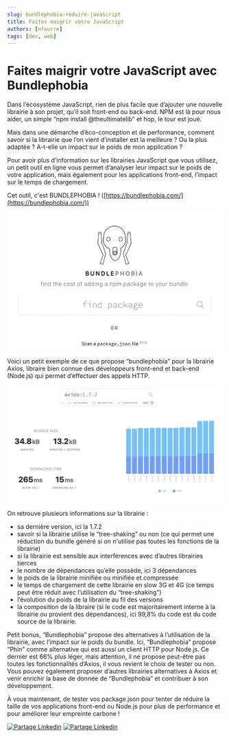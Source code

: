 ```yaml
---
slug: bundlephobia-reduire-javascript
title: Faites maigrir votre JavaScript
authors: [nfourre]
tags: [dev, web]
---
```


# Faites maigrir votre JavaScript avec Bundlephobia

Dans l’écosystème JavaScript, rien de plus facile que d’ajouter une nouvelle librairie à son projet, qu’il soit front-end ou back-end. NPM est là pour nous aider, un simple “npm install @theultimatelib” et hop, le tour est joué.

Mais dans une démarche d’éco-conception et de performance, comment savoir si la librairie que l’on vient d’installer est la meilleure ? Ou la plus adaptée ? A-t-elle un impact sur le poids de mon application ?

<!-- truncate -->

Pour avoir plus d’information sur les librairies JavaScript que vous utilisez, un petit outil en ligne vous permet d’analyser leur impact sur le poids de votre application, mais également pour les applications front-end, l’impact sur le temps de chargement. 

Cet outil, c'est BUNDLEPHOBIA ! ([https://bundlephobia.com/](https://bundlephobia.com/))

![Bundlephobia](bundlephobia_1.webp)

Voici un petit exemple de ce que propose “bundlephobia” pour la librairie Axios, libraire bien connue des développeurs front-end et back-end (Node.js) qui permet d’effectuer des appels HTTP.

![Librairie Axios](axios_lib.webp)

On retrouve plusieurs informations sur la librairie :

- sa dernière version, ici la 1.7.2
- savoir si la librairie utilise le “tree-shaking” ou non (ce qui permet une réduction du bundle généré si on n'utilise pas toutes les fonctions de la librairie)
- si la librairie est sensible aux interférences avec d’autres librairies tierces
- le nombre de dépendances qu’elle possède, ici 3 dépendances
- le poids de la librairie minifiée ou minifiée et compressée
- le temps de chargement de cette librairie en slow 3G et 4G (ce temps peut être réduit avec l’utilisation du “tree-shaking”)
- l’évolution du poids de la librairie au fil des versions
- la composition de la libraire (si le code est majoritairement interne à la librairie ou provient des dépendances), ici 99,8% du code est du code source de la librairie.

Petit bonus, “Bundlephobia” propose des alternatives à l’utilisation de la librairie, avec l’impact sur le poids du bundle. Ici, “Bundlephobia” propose “Phin” comme alternative qui est aussi un client HTTP pour Node.js. Ce dernier est 66% plus léger, mais attention, il ne propose peut-être pas toutes les fonctionnalités d’Axios, il vous revient le choix de tester ou non. Vous pouvez également proposer d’autres librairies alternatives à Axios et venir enrichir la base de donnée de “Bundlephobia” et contribuer à son développement.

À vous maintenant, de tester vos package.json pour tenter de réduire la taille de vos applications front-end ou Node.js pour plus de performance et pour améliorer leur empreinte carbone !

[![Partage Linkedin](../../../static/img/icon-linkedin.webp)](https://www.linkedin.com/sharing/share-offsite/?url=https%3A%2F%2Fblog.zatsit.fr%2Fbundlephobia-reduire-javascript)
[![Partage Linkedin](../../../static/img/icon-x.webp)](https://twitter.com/intent/tweet?text=Analysez%20et%20reduisez%20l%27impact%20des%20librairies%20tierces%20avec%20Bundlephobia.%20Rendez%20vos%20appplications%20plus%20rapide%20et%20moins%20energivore.&url=https%3A%2F%2Fblog.zatsit.fr%2Fbundlephobia-reduire-javascript)